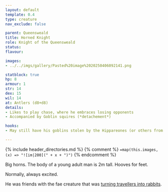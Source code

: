 ```yaml
---
layout: default
template: 0.4
type: creature
nav_exclude: false

parent: Queensweald
title: Horned Knight
role: Knight of the Queensweald
status:
flavour: 

images:
- ../../imgs/gallery/Pasted%20image%2020250406092141.png

statblock: true
hp: 8
armour: 1
str: 14
dex: 15
wil: 14
at: Antlers (d8+d8)
details:
- Likes to play chase, where he embraces losing opponents
- Accompanied by Goblin squires (*detachement*)

hooks:
- May still have his goblins stolen by the Hippareones (or others from the Yellow Smoke).

---
```


{% include header_directories.md %}
{% comment %}
`=map(this.images, (x) => "![im|200](" + x + ")")`
{% endcomment %}

Big horns.
The body of a young adult man is 2m tall.
Hooves for feet.

Normally, always excited.

He was friends with the fae creature that was [turning travellers into rabbits](../../campaigns/Book_01/ep_015.md).